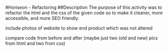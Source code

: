 #Horiseon - Refactoring
##Description
The purpose of this activity was to refactor the html and the css of the given code so to make it cleaner, more accessible, and more SEO friendly.




include photos of website to show end product which was not altered

compare code from before and after 
(maybe just two (old and new) pics from html and two from css)